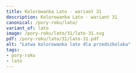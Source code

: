 ```yaml
---
title: Kolorowanka Lato - wariant 31
description: Kolorowanka Lato - wariant 31
canonical: /pory-roku/lato/
variant_of: lato
image: /pory-roku/lato/31/lato-31.svg
pdf: /pory-roku/lato/31/lato-31.pdf
alt: "Łatwa kolorowanka lato dla przedszkolaka"
tags:
- pory-roku
- lato
---
```


